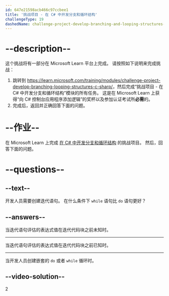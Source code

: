 ```yaml
---
id: 647e21598acb466c97ccbee1
title: '挑战项目 - 在 C# 中开发分支和循环结构'
challengeType: 19
dashedName: challenge-project-develop-branching-and-looping-structures-in-c-sharp
---
```


# --description--

这个挑战将有一部分在 Microsoft Learn 平台上完成。 请按照如下说明来完成挑战：

1. 跳转到 <a href="https://learn.microsoft.com/training/modules/challenge-project-develop-branching-looping-structures-c-sharp/" target="_blank" rel="noreferrer">https://learn.microsoft.com/training/modules/challenge-project-develop-branching-looping-structures-c-sharp/</a>，然后完成“挑战项目 - 在 C# 中开发分支和循环结构”模块的所有任务。 这是在 Microsoft Learn 上获得“向 C# 控制台应用程序添加逻辑”的奖杯以及参加认证考试所**必需**的。
1. 完成后，返回并正确回答下面的问题。

# --作业--

在 Microsoft Learn 上完成 <a href="https://learn.microsoft.com/training/modules/challenge-project-develop-branching-looping-structures-c-sharp/" target="_blank" rel="noreferrer">在 C# 中开发分支和循环结构</a> 的挑战项目。 然后，回答下面的问题。

# --questions--

## --text--

开发人员需要创建迭代语句。 在什么条件下 `while` 语句比 `do` 语句更好？

## --answers--

当迭代语句评估的表达式值在迭代代码块之前未知时。

---

当迭代语句评估的表达式值在迭代代码块之前已知时。

---

当开发人员创建嵌套的 `do` 或者 `while` 循环时。

## --video-solution--

2
